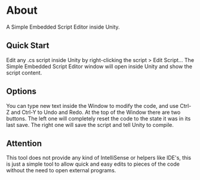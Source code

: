 # About

A Simple Embedded Script Editor inside Unity.

## Quick Start

Edit any .cs script inside Unity by right-clicking the script > Edit Script... The Simple Embedded Script Editor window will open inside Unity and show the script content.

## Options

You can type new text inside the Window to modify the code, and use Ctrl-Z and Ctrl-Y to Undo and Redo.
At the top of the Window there are two buttons. The left one will completely reset the code to the state it was in its last save. The right one will save the script and tell Unity to compile.

## Attention

This tool does not provide any kind of IntelliSense or helpers like IDE's, this is just a simple tool to allow quick and easy edits to pieces of the code without the need to open external programs.
